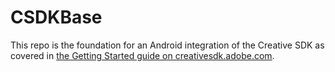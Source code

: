 # CSDKBase

This repo is the foundation for an Android integration of the Creative SDK as covered in [the Getting Started guide on creativesdk.adobe.com](https://creativesdk.adobe.com/docs/android/#/articles/gettingstarted/index.html).

